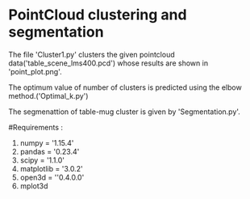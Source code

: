 
# PointCloud clustering and segmentation 

The file 'Cluster1.py' clusters the given pointcloud data('table_scene_lms400.pcd') whose results are shown in 'point_plot.png'.

The optimum value of number of clusters is predicted using the elbow method.('Optimal_k.py')

The segmenattion of table-mug cluster is given by 'Segmentation.py'.


#Requirements : 

1. numpy = '1.15.4'
2. pandas = '0.23.4'
3. scipy = '1.1.0'
4. matplotlib = '3.0.2'
5. open3d = ''0.4.0.0'
6. mplot3d 
